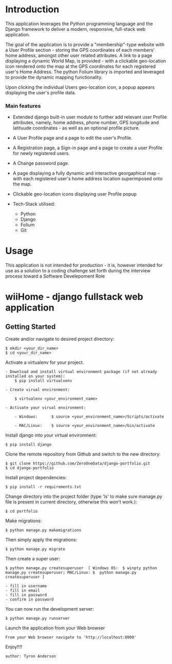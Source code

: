 
# Introduction

This application leverages the Python programming language and the Django framework to deliver a modern, responsive, full-stack web application. 

The goal of the application is to provide a "membership"-type website with a User Profile section - storing the GPS coordinates of each members' home address, amongst other user related attributes. A link to a page displaying a dynamic World Map, is provided - with a clickable geo-location icon rendered onto the map at the GPS coordinates for each registered user's Home Address. The python Folium library is imported and leveraged to provide the dynamic mapping functionality.

Upon clicking the individual Users geo-location icon, a popup appears displaying the user's profile data.


### Main features

* Extended django built-in user module to further add relevant user Profile attributes, namely, home address, phone number, GPS longitude and latituude coordinates - as well as an      optional profile picture.

* A User Profile page and a page to edit the user's Profile.

* A Registration page, a Sign-in page and a page to create a user Profile for newly registered users.

* A Change password page.

* A page displaying a fully dynamic and interactive georgaphical map - with each registered user's home address location superimposed onto the map.

* Clickable geo-location icons displaying user Profile popup

* Tech-Stack utilised:
    -   Python
    -   Django
    -   Folium
    -   Git

# Usage

This application is not intended for production - it is, however intended for use as a solution to a coding challenge set forth during the interview process toward a Software Develepoment Role


# wiiHome - django fullstack web application

## Getting Started

Create and/or navigate to desired project directory:

    $ mkdir <your_dir_name>
    $ cd <your_dir_name>
    
Activate a virtualenv for your project.

    - Download and install virtual environment package (if not already installed on your system):
        $ pip install virtualvenv

    - Create virual environment:

        $ virtualenv <your_environment_name>

    - Activate your virual environment:

        - Windows:      $ source <your_environment_name>/Scripts/activate

        - MAC/Linux:    $ source <your_environment_name>/bin/activate

Install django into your virtual environment:

    $ pip install django

Clone the remote repository from Github and switch to the new directory:

    $ git clone https://github.com/ZeroOneData/django-portfolio.git
    $ cd django-portfolio
    
Install project dependencies:

    $ pip install -r requirements.txt

Change directory into the project folder (type 'ls' to make sure manage.py file is present in current directory, otherwise this won't work.):

    $ cd portfolio

Make migrations:

    $ python manage.py makemigrations
      
Then simply apply the migrations:

    $ python manage.py migrate
    
Then create a super user:

    $ python manage.py createsuperuser  [ Windows OS:  $ winpty python manage.py createsuperuser; MAC/Linux: $  python manage.py createsuperuser ]

    - fill in username 
    - fill in email
    - fill in password
    - confirm in password

You can now run the development server:

    $ python manage.py runserver

Launch the application from your Web browser

    From your Web browser navigate to 'http://localhost:8000'

Enjoy!!!!

    author: Tyron Anderson
    
